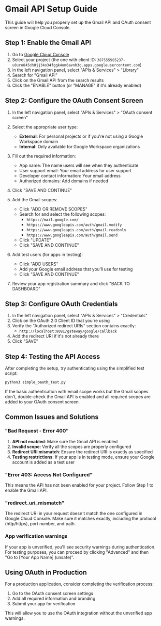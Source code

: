# Gmail API Setup Guide

This guide will help you properly set up the Gmail API and OAuth consent screen in Google Cloud Console.

## Step 1: Enable the Gmail API

1. Go to [Google Cloud Console](https://console.cloud.google.com/)
2. Select your project (the one with client ID: `387555905237-u0uro845dh0jj34o34fggk4om6avnh3g.apps.googleusercontent.com`)
3. In the left navigation panel, select "APIs & Services" > "Library"
4. Search for "Gmail API"
5. Click on the Gmail API from the search results
6. Click the "ENABLE" button (or "MANAGE" if it's already enabled)

## Step 2: Configure the OAuth Consent Screen

1. In the left navigation panel, select "APIs & Services" > "OAuth consent screen"
2. Select the appropriate user type:
   - **External**: For personal projects or if you're not using a Google Workspace domain
   - **Internal**: Only available for Google Workspace organizations
3. Fill out the required information:
   - App name: The name users will see when they authenticate
   - User support email: Your email address for user support
   - Developer contact information: Your email address
   - Authorized domains: Add domains if needed

4. Click "SAVE AND CONTINUE"

5. Add the Gmail scopes:
   - Click "ADD OR REMOVE SCOPES"
   - Search for and select the following scopes:
     - `https://mail.google.com/`
     - `https://www.googleapis.com/auth/gmail.modify`
     - `https://www.googleapis.com/auth/gmail.readonly`
     - `https://www.googleapis.com/auth/gmail.send`
   - Click "UPDATE"
   - Click "SAVE AND CONTINUE"

6. Add test users (for apps in testing):
   - Click "ADD USERS"
   - Add your Google email address that you'll use for testing
   - Click "SAVE AND CONTINUE"

7. Review your app registration summary and click "BACK TO DASHBOARD"

## Step 3: Configure OAuth Credentials

1. In the left navigation panel, select "APIs & Services" > "Credentials"
2. Click on the OAuth 2.0 Client ID that you're using
3. Verify the "Authorized redirect URIs" section contains exactly:
   - `http://localhost:8081/gateway/google/callback`
4. Add the redirect URI if it's not already there
5. Click "SAVE"

## Step 4: Testing the API Access

After completing the setup, try authenticating using the simplified test script:

```bash
python3 simple_oauth_test.py
```

If the basic authentication with email scope works but the Gmail scopes don't, double-check the Gmail API is enabled and all required scopes are added to your OAuth consent screen.

## Common Issues and Solutions

### "Bad Request - Error 400"

1. **API not enabled**: Make sure the Gmail API is enabled
2. **Invalid scope**: Verify all the scopes are properly configured
3. **Redirect URI mismatch**: Ensure the redirect URI is exactly as specified
4. **Testing restrictions**: If your app is in testing mode, ensure your Google account is added as a test user

### "Error 403: Access Not Configured" 

This means the API has not been enabled for your project. Follow Step 1 to enable the Gmail API.

### "redirect_uri_mismatch"

The redirect URI in your request doesn't match the one configured in Google Cloud Console. Make sure it matches exactly, including the protocol (http/https), port number, and path.

### App verification warnings

If your app is unverified, you'll see security warnings during authentication. For testing purposes, you can proceed by clicking "Advanced" and then "Go to [Your App Name] (unsafe)".

## Using OAuth in Production

For a production application, consider completing the verification process:

1. Go to the OAuth consent screen settings
2. Add all required information and branding
3. Submit your app for verification

This will allow you to use the OAuth integration without the unverified app warnings.